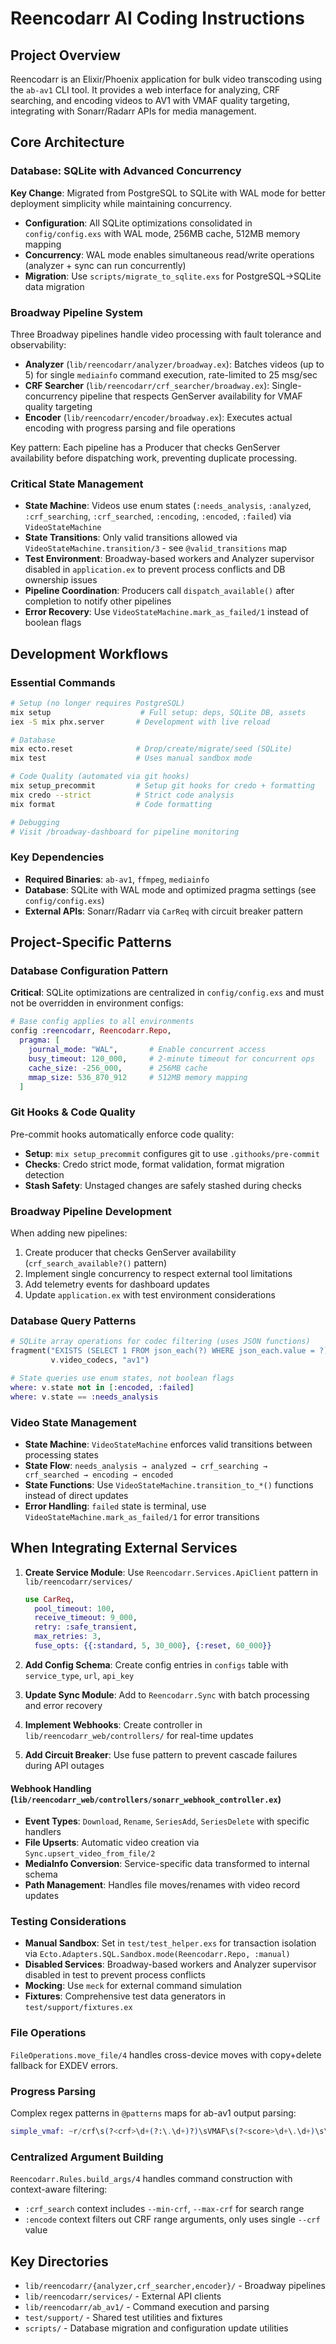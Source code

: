 # Reencodarr AI Coding Instructions

## Project Overview
Reencodarr is an Elixir/Phoenix application for bulk video transcoding using the `ab-av1` CLI tool. It provides a web interface for analyzing, CRF searching, and encoding videos to AV1 with VMAF quality targeting, integrating with Sonarr/Radarr APIs for media management.

## Core Architecture

### Database: SQLite with Advanced Concurrency
**Key Change**: Migrated from PostgreSQL to SQLite with WAL mode for better deployment simplicity while maintaining concurrency.

- **Configuration**: All SQLite optimizations consolidated in `config/config.exs` with WAL mode, 256MB cache, 512MB memory mapping
- **Concurrency**: WAL mode enables simultaneous read/write operations (analyzer + sync can run concurrently)
- **Migration**: Use `scripts/migrate_to_sqlite.exs` for PostgreSQL→SQLite data migration

### Broadway Pipeline System
Three Broadway pipelines handle video processing with fault tolerance and observability:

- **Analyzer** (`lib/reencodarr/analyzer/broadway.ex`): Batches videos (up to 5) for single `mediainfo` command execution, rate-limited to 25 msg/sec
- **CRF Searcher** (`lib/reencodarr/crf_searcher/broadway.ex`): Single-concurrency pipeline that respects GenServer availability for VMAF quality targeting
- **Encoder** (`lib/reencodarr/encoder/broadway.ex`): Executes actual encoding with progress parsing and file operations

Key pattern: Each pipeline has a Producer that checks GenServer availability before dispatching work, preventing duplicate processing.

### Critical State Management
- **State Machine**: Videos use enum states (`:needs_analysis`, `:analyzed`, `:crf_searching`, `:crf_searched`, `:encoding`, `:encoded`, `:failed`) via `VideoStateMachine`
- **State Transitions**: Only valid transitions allowed via `VideoStateMachine.transition/3` - see `@valid_transitions` map
- **Test Environment**: Broadway-based workers and Analyzer supervisor disabled in `application.ex` to prevent process conflicts and DB ownership issues
- **Pipeline Coordination**: Producers call `dispatch_available()` after completion to notify other pipelines
- **Error Recovery**: Use `VideoStateMachine.mark_as_failed/1` instead of boolean flags

## Development Workflows

### Essential Commands
```bash
# Setup (no longer requires PostgreSQL)
mix setup                    # Full setup: deps, SQLite DB, assets
iex -S mix phx.server       # Development with live reload

# Database
mix ecto.reset              # Drop/create/migrate/seed (SQLite)
mix test                    # Uses manual sandbox mode

# Code Quality (automated via git hooks)
mix setup_precommit         # Setup git hooks for credo + formatting
mix credo --strict          # Strict code analysis
mix format                  # Code formatting

# Debugging
# Visit /broadway-dashboard for pipeline monitoring
```

### Key Dependencies
- **Required Binaries**: `ab-av1`, `ffmpeg`, `mediainfo`
- **Database**: SQLite with WAL mode and optimized pragma settings (see `config/config.exs`)
- **External APIs**: Sonarr/Radarr via `CarReq` with circuit breaker pattern

## Project-Specific Patterns

### Database Configuration Pattern
**Critical**: SQLite optimizations are centralized in `config/config.exs` and must not be overridden in environment configs:

```elixir
# Base config applies to all environments
config :reencodarr, Reencodarr.Repo,
  pragma: [
    journal_mode: "WAL",       # Enable concurrent access
    busy_timeout: 120_000,     # 2-minute timeout for concurrent ops
    cache_size: -256_000,      # 256MB cache
    mmap_size: 536_870_912     # 512MB memory mapping
  ]
```

### Git Hooks & Code Quality
Pre-commit hooks automatically enforce code quality:
- **Setup**: `mix setup_precommit` configures git to use `.githooks/pre-commit`
- **Checks**: Credo strict mode, format validation, format migration detection
- **Stash Safety**: Unstaged changes are safely stashed during checks

### Broadway Pipeline Development
When adding new pipelines:
1. Create producer that checks GenServer availability (`crf_search_available?()` pattern)
2. Implement single concurrency to respect external tool limitations
3. Add telemetry events for dashboard updates
4. Update `application.ex` with test environment considerations

### Database Query Patterns
```elixir
# SQLite array operations for codec filtering (uses JSON functions)
fragment("EXISTS (SELECT 1 FROM json_each(?) WHERE json_each.value = ?)",
         v.video_codecs, "av1")

# State queries use enum states, not boolean flags
where: v.state not in [:encoded, :failed]
where: v.state == :needs_analysis
```

### Video State Management
- **State Machine**: `VideoStateMachine` enforces valid transitions between processing states
- **State Flow**: `needs_analysis → analyzed → crf_searching → crf_searched → encoding → encoded`
- **State Functions**: Use `VideoStateMachine.transition_to_*()` functions instead of direct updates
- **Error Handling**: `failed` state is terminal, use `VideoStateMachine.mark_as_failed/1` for error transitions

## When Integrating External Services

1. **Create Service Module**: Use `Reencodarr.Services.ApiClient` pattern in `lib/reencodarr/services/`
   ```elixir
   use CarReq,
     pool_timeout: 100,
     receive_timeout: 9_000,
     retry: :safe_transient,
     max_retries: 3,
     fuse_opts: {{:standard, 5, 30_000}, {:reset, 60_000}}
   ```

2. **Add Config Schema**: Create config entries in `configs` table with `service_type`, `url`, `api_key`

3. **Update Sync Module**: Add to `Reencodarr.Sync` with batch processing and error recovery

4. **Implement Webhooks**: Create controller in `lib/reencodarr_web/controllers/` for real-time updates

5. **Add Circuit Breaker**: Use fuse pattern to prevent cascade failures during API outages

#### Webhook Handling (`lib/reencodarr_web/controllers/sonarr_webhook_controller.ex`)
- **Event Types**: `Download`, `Rename`, `SeriesAdd`, `SeriesDelete` with specific handlers
- **File Upserts**: Automatic video creation via `Sync.upsert_video_from_file/2`
- **MediaInfo Conversion**: Service-specific data transformed to internal schema
- **Path Management**: Handles file moves/renames with video record updates

### Testing Considerations
- **Manual Sandbox**: Set in `test/test_helper.exs` for transaction isolation via `Ecto.Adapters.SQL.Sandbox.mode(Reencodarr.Repo, :manual)`
- **Disabled Services**: Broadway-based workers and Analyzer supervisor disabled in test to prevent process conflicts
- **Mocking**: Use `meck` for external command simulation
- **Fixtures**: Comprehensive test data generators in `test/support/fixtures.ex`

### File Operations
`FileOperations.move_file/4` handles cross-device moves with copy+delete fallback for EXDEV errors.

### Progress Parsing
Complex regex patterns in `@patterns` maps for ab-av1 output parsing:
```elixir
simple_vmaf: ~r/crf\s(?<crf>\d+(?:\.\d+)?)\sVMAF\s(?<score>\d+\.\d+)\s\((?<percent>\d+)%\)/
```

### Centralized Argument Building
`Reencodarr.Rules.build_args/4` handles command construction with context-aware filtering:
- `:crf_search` context includes `--min-crf`, `--max-crf` for search range
- `:encode` context filters out CRF range arguments, only uses single `--crf` value

## Key Directories
- `lib/reencodarr/{analyzer,crf_searcher,encoder}/` - Broadway pipelines
- `lib/reencodarr/services/` - External API clients
- `lib/reencodarr/ab_av1/` - Command execution and parsing
- `test/support/` - Shared test utilities and fixtures
- `scripts/` - Database migration and configuration update utilities
